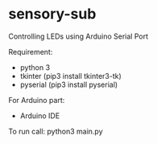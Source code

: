 # sensory-sub

Controlling LEDs using Arduino Serial Port

Requirement:
- python 3
- tkinter (pip3 install tkinter3-tk)
- pyserial (pip3 install pyserial)

For Arduino part:
- Arduino IDE


To run call: python3 main.py
